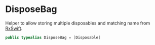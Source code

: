# DisposeBag

Helper to allow storing multiple disposables and matching name from [RxSwift](https:​//github.com/ReactiveX/RxSwift).

``` swift
public typealias DisposeBag = [Disposable]
```
